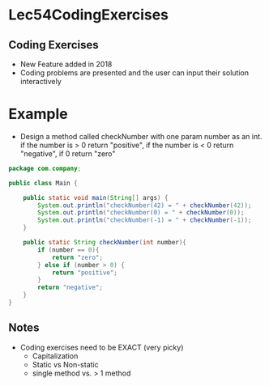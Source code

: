 # Lec54CodingExercises

## Coding Exercises
* New Feature added in 2018
* Coding problems are presented and the user can input their solution interactively

# Example
* Design a method called checkNumber with one param number as an int. if the number is > 0 return "positive", if the number is < 0 return "negative", if 0 return "zero"

```java
package com.company;

public class Main {

    public static void main(String[] args) {
        System.out.println("checkNumber(42) = " + checkNumber(42));
        System.out.println("checkNumber(0) = " + checkNumber(0));
        System.out.println("checkNumber(-1) = " + checkNumber(-1));
    }

    public static String checkNumber(int number){
        if (number == 0){
            return "zero";
        } else if (number > 0) {
            return "positive";
        }
        return "negative";
    }
}
```

## Notes
* Coding exercises need to be EXACT (very picky)
  * Capitalization
  * Static vs Non-static
  * single method vs. > 1 method
